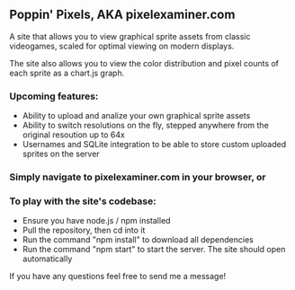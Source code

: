 ## Poppin' Pixels, AKA pixelexaminer.com

A site that allows you to view graphical sprite assets from classic videogames, scaled for optimal viewing on modern displays.

The site also allows you to view the color distribution and pixel counts of each sprite as a chart.js graph.

### Upcoming features:
- Ability to upload and analize your own graphical sprite assets
- Ability to switch resolutions on the fly, stepped anywhere from the original resoution up to 64x
- Usernames and SQLite integration to be able to store custom uploaded sprites on the server

### Simply navigate to pixelexaminer.com in your browser, or 
### To play with the site's codebase:
- Ensure you have node.js / npm installed
- Pull the repository, then cd into it
- Run the command "npm install" to download all dependencies
- Run the command "npm start" to start the server. The site should open automatically

If you have any questions feel free to send me a message!